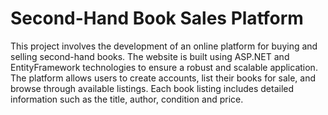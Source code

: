 # Second-Hand Book Sales Platform

This project involves the development of an online platform for buying and selling second-hand books. The website is built using ASP.NET and EntityFramework technologies to ensure a robust and scalable application. The platform allows users to create accounts, list their books for sale, and browse through available listings. Each book listing includes detailed information such as the title, author, condition and price.
